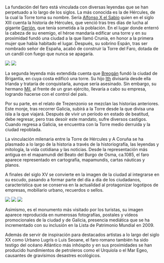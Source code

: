 La fundación del faro está vinculada con diversas leyendas que se han perpetuado a lo largo de los siglos. La más conocida es la de Hércules, de la cual la Torre toma su nombre. Sería [Alfonso X el Sabio](http://es.wikipedia.org/wiki/Alfonso_X_de_Castilla) quien en el siglo XIII cuenta la historia de Hércules, que venció tras tres días de lucha al gigante [Gerión](http://es.wikipedia.org/wiki/Gerion), que tenía sometida a la población. En el lugar donde enterró la cabeza de su enemigo, el héroe mandaría edificar una torre y en su proximidad fundó una ciudad a la que llamó Crunia, en honor a la primera mujer que había habitado el lugar. Después, su sobrino Espán, tras ser nombrado señor de España, acabó de construir la Torre del Faro, dotada de un candil con fuego que nunca se apagaría.

<div class="photoset-grid" data-layout="2">
<a href="http://ciav.s3.amazonaws.com/img/carta-real.jpg" class="fresco" data-fresco-group="article" data-fresco-caption="Carta Real"><img src="http://ciav.s3.amazonaws.com/img/carta-real.jpg"></a>
<a href="http://ciav.s3.amazonaws.com/img/escudo-1448.jpg" class="fresco" data-fresco-group="article" data-fresco-caption="Escudo de 1448"><img src="http://ciav.s3.amazonaws.com/img/escudo-1448.jpg"></a>
</div> 

La segunda leyenda más extendida cuenta que [Breogán](http://es.wikipedia.org/wiki/Breogan) fundó la ciudad de Brigantia, en cuya costa edificó una torre. Su hijo [Ith](http://es.wikipedia.org/wiki/Ith) divisaría desde ella Irlanda y trataría de conquistarla, aunque sería asesinado. Sin embargo, su hermano [Mil](http://es.wikipedia.org/wiki/M%C3%ADl_Espáine), al frente de un gran ejército, llevaría a cabo su empresa, logrando hacerse con el control del país. 

Por su parte, en el relato de Trezenzonio se mezclan las historias anteriores. Este monje, tras recorrer Galicia, subirá a la Torre desde la que divisa una isla a la que viajará. Después de vivir un período en estado de beatitud, debe regresar, pero tras desoír este mandato, sufre diversos castigos. Cuando regresa a Galicia, se encuentra con la Torre medio derruida y la ciudad repoblada. 

La vinculación milenaria entre la Torre de Hércules y A Coruña se ha plasmado a lo largo de la historia a través de la historiografía, las leyendas y mitología, la vida cotidiana y las noticias. Desde la representación más antigua en el mapamundi del Beato del Burgo de Osma, ca.1085, el faro aparece representado en cartografía, mapamundis, cartas náuticas y planos. 

A finales del siglo XV se convierte en la imagen de la ciudad al integrarse en su escudo, pasando a formar parte del día a día de los ciudadanos, característica que se conserva en la actualidad al protagonizar logotipos de empresas, mobiliario urbano, recuerdos o sellos.

<div class="photoset-grid" data-layout="21">
<a href="http://ciav.s3.amazonaws.com/img/PC0035M.jpg" class="fresco" data-fresco-group="article" data-fresco-caption=""><img src="http://ciav.s3.amazonaws.com/img/PC0035M.jpg"></a>
<a href="hhttp://ciav.s3.amazonaws.com/img/postales2447M.jpg" class="fresco" data-fresco-group="article" data-fresco-caption=""><img src="http://ciav.s3.amazonaws.com/img/postales2447M.jpg"></a>
<a href="http://ciav.s3.amazonaws.com/img/Pc2260M.jpg" class="fresco" data-fresco-group="article" data-fresco-caption=""><img src="http://ciav.s3.amazonaws.com/img/Pc2260M.jpg"></a>
</div> 

Asimismo, es el monumento más visitado por los turistas, su imagen aparece reproducida en numerosas fotografías, postales y vídeos promocionales de la ciudad y de Galicia, presencia mediática que se ha incrementado con su inclusión en la Lista de Patrimonio Mundial en 2009. 

Además de servir de inspiración para destacados artistas a lo largo del siglo XX como Urbano Lugrís o Luis Seoane, el faro romano también ha sido testigo del océano Atlántico más inhóspito y en sus proximidades se han producido hundimientos de petroleros como el Urquiola o el Mar Egeo, causantes de gravísimos desastres ecológicos. 